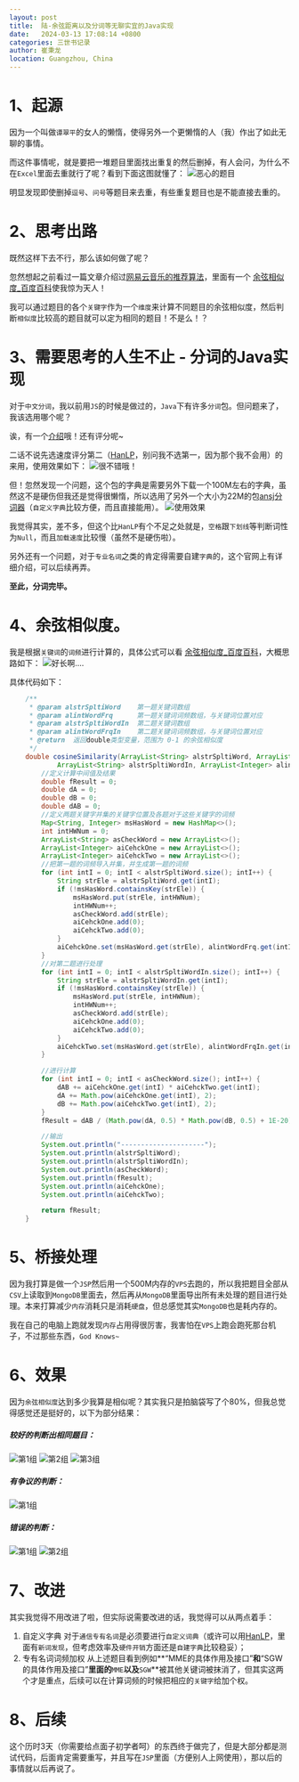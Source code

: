 ```yaml
---
layout: post
title:  陆-余弦距离以及分词等无聊实宜的Java实现
date:   2024-03-13 17:08:14 +0800
categories: 三世书记录
author: 崔秉龙
location: Guangzhou, China
---
```


# 1、起源

因为一个叫做`谭翠平`的女人的懒惰，使得另外一个更懒惰的人（我）作出了如此无聊的事情。

而这件事情呢，就是要把一堆题目里面找出重复的然后删掉，有人会问，为什么不在`Excel`里面去重就行了呢？看到下面这图就懂了：
![恶心的题目](/photo/InPost/6-1.png)

明显发现即使删掉`逗号`、`问号`等题目来去重，有些重复题目也是不能直接去重的。

#  2、思考出路

既然这样下去不行，那么该如何做了呢？

忽然想起之前看过一篇文章介绍过[网易云音乐的推荐算法](https://blog.csdn.net/feelinghappy/article/details/81626008)，里面有一个 [余弦相似度_百度百科](https://www.baidu.com/link?url=JHBUmOu48NGhpUdVzNngwsOZ4WY5fKhxgZz6PCFKfFnW8O1I1IUGo7nyxIBTkgL4HmJXsMp1BU6hhXcd733LbHejGVuj800SXpN9yC7F-U_yx5loS-MvQor2PQqzzVD10UoxNNNvQ49Z5ULV9I4g__&wd=&eqid=87605740000029b7000000035bffa945)使我惊为天人！

我可以通过题目的各个`关键字`作为一个`维度`来计算不同题目的余弦相似度，然后判断`相似度`比较高的题目就可以定为相同的题目！不是么！？

# 3、需要思考的人生不止 - 分词的Java实现

对于`中文分词`，我以前用`JS`的时候是做过的，`Java`下有许多`分词`包。但问题来了，我该选用哪个呢？

诶，有一个[介绍](https://github.com/ysc/cws_evaluation)哦！还有评分呢~

二话不说先选速度评分第二（[HanLP](https://github.com/hankcs/HanLP)，别问我不选第一，因为那个我不会用）的来用，使用效果如下：
![很不错哦！](/photo/InPost/6-2.png)

但！忽然发现一个问题，这个包的字典是需要另外下载一个100M左右的字典，虽然这不是硬伤但我还是觉得很懒惰，所以选用了另外一个大小为22M的包[ansj分词器](https://github.com/ansjsun/ansj_seg)（`自定义字典`比较方便，而且直接能用）。
![使用效果](/photo/InPost/6-3.png)

我觉得其实，差不多，但这个比`HanLP`有个不足之处就是，`空格`跟`下划线`等判断词性为`Null`，而且`加载速度`比较慢（虽然不是硬伤啦）。

另外还有一个问题，对于`专业名词`之类的肯定得需要自建`字典`的，这个官网上有详细介绍，可以后续再弄。

**至此，分词完毕。**

# 4、余弦相似度。

我是根据`关键词`的`词频`进行计算的，具体公式可以看 [余弦相似度_百度百科](https://www.baidu.com/link?url=JHBUmOu48NGhpUdVzNngwsOZ4WY5fKhxgZz6PCFKfFnW8O1I1IUGo7nyxIBTkgL4HmJXsMp1BU6hhXcd733LbHejGVuj800SXpN9yC7F-U_yx5loS-MvQor2PQqzzVD10UoxNNNvQ49Z5ULV9I4g__&wd=&eqid=87605740000029b7000000035bffa945)，大概思路如下：
![好长啊....](/photo/InPost/6-4.png)


具体代码如下：
```java
	/**
	 * @param alstrSpltiWord	第一题关键词数组
	 * @param alintWordFrq		第一题关键词词频数组，与关键词位置对应
	 * @param alstrSpltiWordIn	第二题关键词数组
	 * @param alintWordFrqIn	第二题关键词词频数组，与关键词位置对应
	 * @return	返回double类型变量，范围为 0-1 的余弦相似度
	 */
	double cosineSimilarity(ArrayList<String> alstrSpltiWord, ArrayList<Integer> alintWordFrq,
			ArrayList<String> alstrSpltiWordIn, ArrayList<Integer> alintWordFrqIn) {
		//定义计算中间值及结果
		double fResult = 0;
		double dA = 0;
		double dB = 0;
		double dAB = 0;
		//定义两题关键字并集的关键字位置及各题对于这些关键字的词频
		Map<String, Integer> msHasWord = new HashMap<>();
		int intHWNum = 0;
		ArrayList<String> asCheckWord = new ArrayList<>();
		ArrayList<Integer> aiCehckOne = new ArrayList<>();
		ArrayList<Integer> aiCehckTwo = new ArrayList<>();
		//把第一题的词频导入并集，并生成第一题的词频
		for (int intI = 0; intI < alstrSpltiWord.size(); intI++) {
			String strEle = alstrSpltiWord.get(intI);
			if (!msHasWord.containsKey(strEle)) {
				msHasWord.put(strEle, intHWNum);
				intHWNum++;
				asCheckWord.add(strEle);
				aiCehckOne.add(0);
				aiCehckTwo.add(0);
			}
			aiCehckOne.set(msHasWord.get(strEle), alintWordFrq.get(intI));
		}
		//对第二题进行处理
		for (int intI = 0; intI < alstrSpltiWordIn.size(); intI++) {
			String strEle = alstrSpltiWordIn.get(intI);
			if (!msHasWord.containsKey(strEle)) {
				msHasWord.put(strEle, intHWNum);
				intHWNum++;
				asCheckWord.add(strEle);
				aiCehckOne.add(0);
				aiCehckTwo.add(0);
			}
			aiCehckTwo.set(msHasWord.get(strEle), alintWordFrqIn.get(intI));
		}

		//进行计算
		for (int intI = 0; intI < asCheckWord.size(); intI++) {
			dAB += aiCehckOne.get(intI) * aiCehckTwo.get(intI);
			dA += Math.pow(aiCehckOne.get(intI), 2);
			dB += Math.pow(aiCehckTwo.get(intI), 2);
		}
		fResult = dAB / (Math.pow(dA, 0.5) * Math.pow(dB, 0.5) + 1E-20);

		//输出
		System.out.println("---------------------");
		System.out.println(alstrSpltiWord);
		System.out.println(alstrSpltiWordIn);
		System.out.println(asCheckWord);
		System.out.println(fResult);
		System.out.println(aiCehckOne);
		System.out.println(aiCehckTwo);

		return fResult;
	}
```

# 5、桥接处理

因为我打算是做一个`JSP`然后用一个500M内存的`VPS`去跑的，所以我把题目全部从`CSV`上读取到`MongoDB`里面去，然后再从`MongoDB`里面导出所有未处理的题目进行处理。本来打算减少`内存`消耗只是消耗`硬盘`，但总感觉其实`MongoDB`也是耗内存的。

我在自己的电脑上跑就发现`内存`占用得很厉害，我害怕在`VPS`上跑会跑死那台机子，不过那些东西，`God Knows~`

# 6、效果

因为`余弦相似度`达到多少我算是相似呢？其实我只是拍脑袋写了个80%，但我总觉得感觉还是挺好的，以下为部分结果：

##### 较好的判断出相同题目：
![第1组](/photo/InPost/6-5.png)
![第2组](/photo/InPost/6-6.png)
![第3组](/photo/InPost/6-7.png)

##### 有争议的判断：
![第1组](/photo/InPost/6-8.png)

##### 错误的判断：
![第1组](/photo/InPost/6-9.png)
![第2组](/photo/InPost/6-10.png)

# 7、改进

其实我觉得不用改进了啦，但实际说需要改进的话，我觉得可以从两点着手：

1. 自定义字典
对于`通信专有名词`是必须要进行`自定义词典`（或许可以用[HanLP](https://github.com/hankcs/HanLP)，里面有`新词发现`，但考虑效率及`硬件开销`方面还是`自建字典`比较稳妥）；
2. 专有名词词频加权
从上述题目看到例如**“MME的具体作用及接口”**和**“SGW的具体作用及接口”**里面的**`MME`**以及**`SGW`**被其他关键词被抹消了，但其实这两个才是重点，后续可以在计算词频的时候把相应的`关键字`给加个权。

# 8、后续

这个历时3天（你需要给点面子初学者呵）的东西终于做完了，但是大部分都是测试代码，后面肯定需要重写，并且写在`JSP`里面（方便别人上网使用），那以后的事情就以后再说了。
